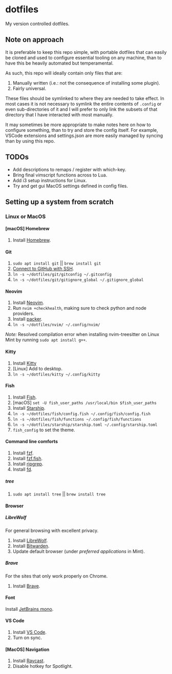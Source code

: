 # dotfiles

My version controlled dotfiles.

## Note on approach

It is preferable to keep this repo simple, with portable dotfiles that can easily be cloned and used to configure essential tooling on any machine, than to have this be heavily automated but temperamental.

As such, this repo will ideally contain only files that are:

1. Manually written (i.e.: not the consequence of installing some plugin).
2. Fairly universal.

These files should be symlinked to where they are needed to take effect.
In most cases it is not necessary to symlink the entire contents of `.config` or even sub-directories of it and I will prefer to only link the subsets of that directory that I have interacted with most manually.

It may sometimes be more appropriate to make notes here on how to configure something, than to try and store the config itself.
For example, VSCode extensions and settings.json are more easily managed by syncing than by using this repo.

## TODOs

- Add descriptions to remaps / register with which-key.
- Bring final vimscript functions across to Lua.
- Add i3 setup instructions for Linux.
- Try and get gui MacOS settings defined in config files.

## Setting up a system from scratch

### Linux or MacOS

#### [macOS] Homebrew

1. Install [Homebrew](https://brew.sh/).

#### Git

1. `sudo apt install git` || `brew install git`
2. [Connect to GitHub with SSH](https://docs.github.com/en/authentication/connecting-to-github-with-ssh/generating-a-new-ssh-key-and-adding-it-to-the-ssh-agent).
3. `ln -s ~/dotfiles/git/gitconfig ~/.gitconfig`
4. `ln -s ~/dotfiles/git/gitignore_global ~/.gitignore_global`

#### Neovim

1. Install [Neovim](https://github.com/neovim/neovim/wiki/Installing-Neovim#linux).
2. Run `nvim +checkhealth`, making sure to check python and node providers.
3. Install [packer](https://github.com/wbthomason/packer.nvim#quickstart).
4. `ln -s ~/dotfiles/nvim/ ~/.config/nvim/`

_Note:_ Resolved compilation error when installing nvim-treesitter on Linux Mint by running `sudo apt install g++`.

#### Kitty

1. Install [Kitty](https://sw.kovidgoyal.net/kitty/) 
2. [Linux] Add to desktop.
2. `ln -s ~/dotfiles/kitty ~/.config/kitty`

#### Fish

1. Install [Fish](https://fishshell.com/).
2. [macOS] `set -U fish_user_paths /usr/local/bin $fish_user_paths`
3. Install [Starship](https://starship.rs/).
4. `ln -s ~/dotfiles/fish/config.fish ~/.config/fish/config.fish`
5. `ln -s ~/dotfiles/fish/functions ~/.config/fish/functions`
6. `ln -s ~/dotfiles/starship/starship.toml ~/.config/starship.toml`
7. `fish_config` to set the theme.

#### Command line comforts

1. Install [fzf](https://github.com/junegunn/fzf#using-git).
2. Install [fzf.fish](https://github.com/PatrickF1/fzf.fish#installation).
3. Install [ripgrep](https://github.com/BurntSushi/ripgrep#installation).
4. Install [fd](https://github.com/BurntSushi/ripgrep#installation).

##### tree

1. `sudo apt install tree` || `brew install tree`

#### Browser

##### LibreWolf

For general browsing with excellent privacy.

1. Install [LibreWolf](https://librewolf.net/).
2. Install [Bitwarden](https://addons.mozilla.org/en-US/firefox/addon/bitwarden-password-manager/).
3. Update default browser (under _preferred applications_ in Mint).

##### Brave

For the sites that only work properly on Chrome.

1. Install [Brave](https://brave.com/download/).

#### Font

Install [JetBrains mono](https://github.com/JetBrains/JetBrainsMono#brew-macos-only).

#### VS Code

1. Install [VS Code](https://code.visualstudio.com/).
2. Turn on sync.

#### [MacOS] Navigation

1. Install [Raycast](https://www.raycast.com/).
2. Disable hotkey for Spotlight.
